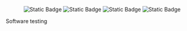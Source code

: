 <p align = "center">
  <img alt="Static Badge" src="https://img.shields.io/badge/PyCharm-2023.2.5-blue?style=plastic&logo=pycharm&logoColor=lightgreen&labelColor=black&color=grey">
  <img alt="Static Badge" src="https://img.shields.io/badge/Selenium-2024?style=plastic&logo=Selenium&labelColor=black&color=%2343B02A">
  <img alt="Static Badge" src="https://img.shields.io/badge/Postman-2024?style=plastic&logo=Postman&labelColor=black&color=%23FF6C37">
  <img alt="Static Badge" src="https://img.shields.io/badge/PyTest-2024?style=plastic&logo=PyTest&labelColor=black&color=%230A9EDC">
</p>
Software testing
